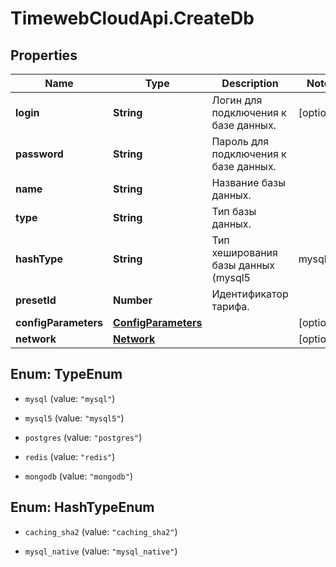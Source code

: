 # TimewebCloudApi.CreateDb

## Properties

Name | Type | Description | Notes
------------ | ------------- | ------------- | -------------
**login** | **String** | Логин для подключения к базе данных. | [optional] 
**password** | **String** | Пароль для подключения к базе данных. | 
**name** | **String** | Название базы данных. | 
**type** | **String** | Тип базы данных. | 
**hashType** | **String** | Тип хеширования базы данных (mysql5 | mysql | postgres). | [optional] 
**presetId** | **Number** | Идентификатор тарифа. | 
**configParameters** | [**ConfigParameters**](ConfigParameters.md) |  | [optional] 
**network** | [**Network**](Network.md) |  | [optional] 



## Enum: TypeEnum


* `mysql` (value: `"mysql"`)

* `mysql5` (value: `"mysql5"`)

* `postgres` (value: `"postgres"`)

* `redis` (value: `"redis"`)

* `mongodb` (value: `"mongodb"`)





## Enum: HashTypeEnum


* `caching_sha2` (value: `"caching_sha2"`)

* `mysql_native` (value: `"mysql_native"`)




